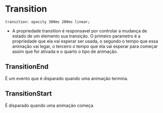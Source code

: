 

# Transition

```
transition: opacity 300ms 200ms linear;
```

- A propriedade transition é responsavel por controlar a mudança de estado de um elemento sua transição.
O primeiro parametro é a propriedade que ela vai esperar ser usada, o segundo o tempo que essa animação vai legar, o terceiro o tempo que ela vai esperar para começar assim que for ativada e o quarto o tipo de animação.


## TransitionEnd
É um evento que é disparado quando uma animação termina.

## TransitionStart
É disparado quando uma animação começa.